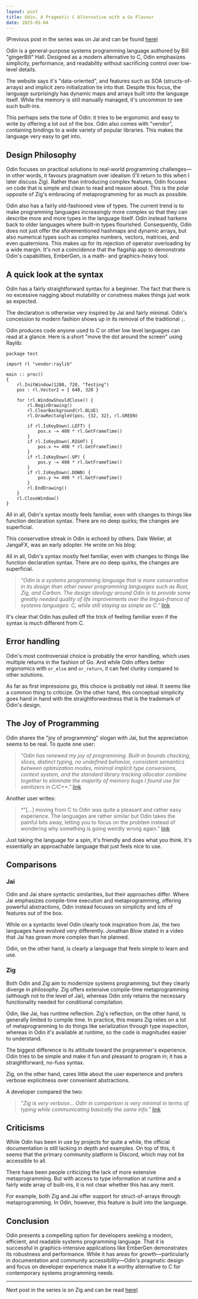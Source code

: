 ```yaml
---
layout: post
title: Odin, A Pragmatic C Alternative with a Go Flavour
date: 2025-05-04
---
```


(Previous post in the series was on Jai and can be found [here](2025/04/28/jai.html))

Odin is a general-purpose systems programming language authored by Bill "gingerBill" Hall.
Designed as a modern alternative to C, Odin emphasizes simplicity, performance, and readability
without sacrificing control over low-level details.

The website says it's "data-oriented", and features such as SOA (structs-of-arrays) and implicit zero initialization tie into that. Despite this focus, the language surprisingly has dynamic
maps and arrays built into the language itself. While the memory is still manually managed,
it's uncommon to see such built-ins.

This perhaps sets the tone of Odin: it tries to be ergonomic and easy to write by offering a lot out of the box. Odin also comes with "vendor", containing bindings to a wide variety of popular libraries. This makes the language very easy to get into.

## Design Philosophy

Odin focuses on practical solutions to real-world programming challenges—in other words, it favours pragmatism over idealism (I'll return to this when I later discuss Zig). Rather than introducing complex features, Odin focuses on code that is simple and clean to read and reason about. This is the polar opposite of Zig's embracing of metaprogramming for as much as possible.

Odin also has a fairly old-fashioned view of types. The current trend is to make programming languages increasingly more complex so that they can describe more and more types in the language itself. Odin instead harkens back to older languages where built-in types flourished. Consequently, Odin does not just offer the aforementioned hashmaps and dynamic arrays, but also numerical types
such as complex numbers, vectors, matrices, and even quaternions. This makes up for its rejection of operator overloading by a wide margin. It's not a coincidence that the flagship app to demonstrate Odin's capabilities, EmberGen, is a math- and graphics-heavy tool.

## A quick look at the syntax

Odin has a fairly straightforward syntax for a beginner. The fact that there is no excessive nagging about mutability or constness makes things just work as expected.

The declaration is otherwise very inspired by Jai and fairly minimal. Odin's concession to modern fashion shows up in its removal of the traditional `;`.

Odin produces code anyone used to C or other low level languages can read at a glance. Here is a short "move the dot around the screen" using Raylib:

```odin
package test

import rl "vendor:raylib"

main :: proc() 
{
    rl.InitWindow(1280, 720, "Testing")
    pos : rl.Vector2 = { 640, 320 }
		
    for !rl.WindowShouldClose() {
        rl.BeginDrawing()
        rl.ClearBackground(rl.BLUE)
        rl.DrawRectangleV(pos, {32, 32}, rl.GREEN)
        
        if rl.IsKeyDown(.LEFT) {
            pos.x -= 400 * rl.GetFrameTime()
        }
        if rl.IsKeyDown(.RIGHT) {
            pos.x += 400 * rl.GetFrameTime()
        }
        if rl.IsKeyDown(.UP) {
            pos.y -= 400 * rl.GetFrameTime()
        }
        if rl.IsKeyDown(.DOWN) {
            pos.y += 400 * rl.GetFrameTime()
        }
        rl.EndDrawing()
    }
    rl.CloseWindow()
}
```

All in all, Odin's syntax mostly feels familiar, even with changes to things like function declaration syntax. There are no deep quirks; the changes are superficial.

This conservative streak in Odin is echoed by others. Dale Weiler, at JangaFX, was an early adopter. He wrote on his blog:

All in all, Odin's syntax mostly feel familiar, even with changes to things like function declaration syntax. There are no deep quirks, the changes are superficial.

> *"Odin is a systems programming language that is more conservative in its design than other newer programming languages such as Rust, Zig, and Carbon. The design ideology around Odin is to provide some greatly needed quality of life improvements over the lingua-franca of systems languages: C, while still staying as simple as C."* [link](https://graphitemaster.github.io/odin_review/)

It's clear that Odin has pulled off the trick of feeling familiar even if the syntax is much different from C.

## Error handling

Odin's most controversial choice is probably the error handling, which uses multiple returns in the fashion of Go. And while Odin offers better ergonomics with `or_else` and `or_return`, it can feel clunky compared to other solutions.

As far as first impressions go, this choice is probably not ideal. It seems like a common thing to criticize. On the other hand, this conceptual simplicity goes hand in hand with the straightforwardness that is the trademark of Odin's design.

## The Joy of Programming

Odin shares the "joy of programming" slogan with Jai, but the appreciation seems to be real. To quote one user:

> *"Odin has renewed my joy of programming. Built-in bounds checking, slices, distinct typing, no undefined behavior, consistent semantics between optimization modes, minimal implicit type conversions, context system, and the standard library tracking allocator combine together to eliminate the majority of memory bugs I found use for sanitizers in C/C++."* [link](https://news.ycombinator.com/item?id=32799499)

Another user writes:

> *"[...] moving from C to Odin was quite a pleasant and rather easy experience. The languages are rather similar but Odin takes the painful bits away, letting you to focus on the problem instead of wondering why something is going weirdly wrong again." [link](https://akselmo.dev/posts/moving-from-c-to-odin/)

Just taking the language for a spin, it's friendly and does what you think. It's essentially an approachable language that just feels nice to use.

## Comparisons

### Jai

Odin and Jai share syntactic similarities, but their approaches differ. Where Jai emphasizes compile-time execution and metaprogramming, offering powerful abstractions, Odin instead focuses
on simplicity and lots of features out of the box.

While on a syntactic level Odin clearly took inspiration from Jai, the two languages have evolved very differently. Jonathan Blow stated in a video that Jai has grown more complex than he planned.

Odin, on the other hand, is clearly a language that feels simple to learn and use.

### Zig

Both Odin and Zig aim to modernize systems programming, but they clearly diverge in philosophy. Zig offers extensive compile-time metaprogramming (although not to the level of Jai), whereas Odin only retains the necessary functionality needed for conditional compilation.

Odin, like Jai, has runtime reflection. Zig's reflection, on the other hand, is generally limited to compile time. In practice, this means Zig relies on a lot of metaprogramming to do things like serialization through type inspection, whereas in Odin it's available at runtime, so the code is magnitudes easier to understand.

The biggest difference is its attitude toward the programmer's experience. Odin tries to be simple and make it fun and pleasant to program in; it has a straightforward, no-fuss syntax.

Zig, on the other hand, cares little about the user experience and prefers verbose explicitness over convenient abstractions.

A developer compared the two:

> *"Zig is very verbose... Odin in comparison is very minimal in terms of typing while communicating basically the same info."* [link](https://forum.odin-lang.org/t/comparing-zig-with-odin/740/2)

## Criticisms

While Odin has been in use by projects for quite a while, the official documentation is still lacking in depth and examples. On top of this, it seems that the primary community platform is Discord, which may not be accessible to all.

There have been people criticizing the lack of more extensive metaprogramming. But with access to type information at runtime and a fairly wide array of built-ins, it is not clear whether this has any merit.

For example, both Zig and Jai offer support for struct-of-arrays through metaprogramming. In Odin, however, this feature is built into the language.

## Conclusion

Odin presents a compelling option for developers seeking a modern, efficient, and readable systems programming language. That it is successful in graphics-intensive applications like EmberGen demonstrates its robustness and performance. While it has areas for growth—particularly in documentation and community accessibility—Odin's pragmatic design and focus on developer experience make it a worthy alternative to C for contemporary systems programming needs.

---

Next post in the series is on Zig and can be read [here](/2025/05/04/zig.html))
